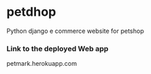 # petdhop
Python django e commerce website for petshop

<h3>Link to the deployed Web app  </h3>
<label>petmark.herokuapp.com<label>
